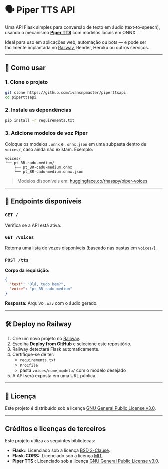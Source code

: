 # 🗣️ Piper TTS API

Uma API Flask simples para conversão de texto em áudio (text-to-speech), usando o mecanismo **[Piper TTS](https://github.com/rhasspy/piper)** com modelos locais em ONNX.

Ideal para uso em aplicações web, automação ou bots — e pode ser facilmente implantada no [Railway](https://railway.app), Render, Heroku ou outros serviços.

---

## 🚀 Como usar

### 1. Clone o projeto

```bash
git clone https://github.com/ivansnpmaster/piperttsapi
cd piperttsapi
```

### 2. Instale as dependências

```bash
pip install -r requirements.txt
```

### 3. Adicione modelos de voz Piper

Coloque os modelos `.onnx` e `.onnx.json` em uma subpasta dentro de `voices/`, caso ainda não existam. Exemplo:

```
voices/
└── pt_BR-cadu-medium/
    ├── pt_BR-cadu-medium.onnx
    └── pt_BR-cadu-medium.onnx.json
```

> Modelos disponíveis em: [huggingface.co/rhasspy/piper-voices](https://huggingface.co/rhasspy/piper-voices)

---

## 📡 Endpoints disponíveis

### `GET /`
Verifica se a API está ativa.

### `GET /voices`
Retorna uma lista de vozes disponíveis (baseado nas pastas em `voices/`).

### `POST /tts`

**Corpo da requisição:**
```json
{
  "text": "Olá, tudo bem?",
  "voice": "pt_BR-cadu-medium"
}
```

**Resposta:** Arquivo `.wav` com o áudio gerado.

---

## 🛠️ Deploy no Railway

1. Crie um novo projeto no [Railway](https://railway.app).
2. Escolha **Deploy from GitHub** e selecione este repositório.
3. Railway detectará Flask automaticamente.
4. Certifique-se de ter:
   - `requirements.txt`
   - `Procfile`
   - pasta `voices/nome_modelo/` com o modelo desejado
5. A API será exposta em uma URL pública.

---

## 📄 Licença

Este projeto é distribuído sob a licença [GNU General Public License v3.0](LICENSE).

---

## Créditos e licenças de terceiros

Este projeto utiliza as seguintes bibliotecas:

-   **Flask:**: Licenciado sob a licença [BSD 3-Clause](https://github.com/pallets/flask/blob/main/LICENSE.txt).
-   **Flask-CORS:**: Licenciado sob a licença [MIT](https://github.com/corydolphin/flask-cors/blob/master/LICENSE).
-   **Piper TTS:**: Licenciado sob a licença [GNU General Public License v3.0](https://github.com/OHF-Voice/piper1-gpl/blob/main/COPYING).

